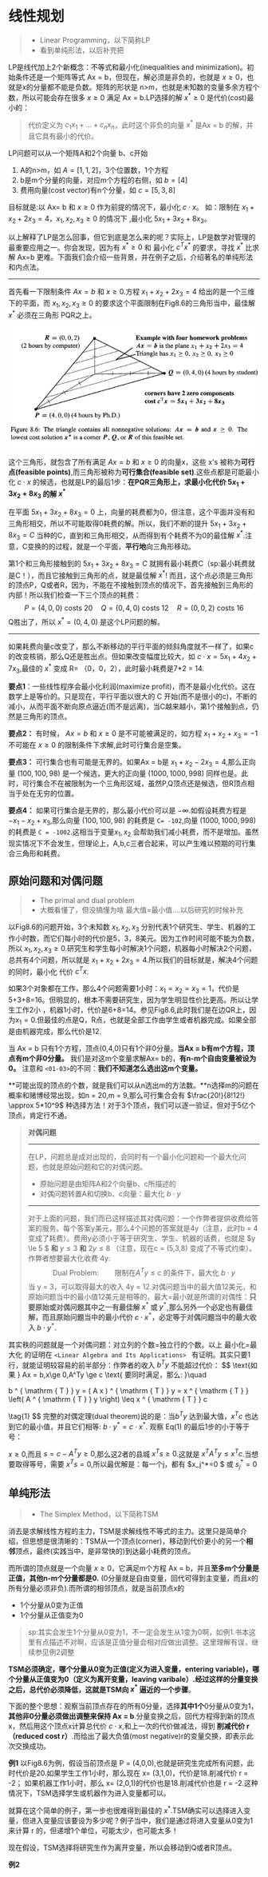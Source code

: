 # 线性规划

> - Linear Programming，以下简称LP
> - 看到单纯形法，以后补充把

LP是线代加上2个新概念：不等式和最小化(inequalities and minimization)。初始条件还是一个矩阵等式 Ax = b，但现在，解必须是非负的，也就是 $x\ge 0$，也就是x的分量都不能是负数。矩阵的形状是 n>m，也就是未知数的变量多余方程个数，所以可能会存在很多  $x \ge 0$ 满足 Ax = b.LP选择的解 $x^* \ge 0$ 是代价(cost)最小的：

> 代价定义为 $c_1x_1+...+c_nx_n$，此时这个非负的向量 $x^*$ 是Ax = b 的解，并且它具有最小的代价。

LP问题可以从一个矩阵A和2个向量 b、c开始

1. A的n>m，如 $A = [1,1,2]$，3个位置数，1个方程
2. b是m个分量的向量，对应m个方程的右侧，如 $b = [4]$
3. 费用向量(cost vector)有n个分量，如 $c = [5,3,8]$

目标就是:以 Ax= b 和 $x\ge 0$ 作为前提的情况下，最小化 $c \cdot x$。 如：限制在 $x_1+x_2+2x_3 = 4，x_1,x_2,x_3\ge 0$ 的情况下 ,最小化 $5x_1+3x_2+8x_3$。

以上解释了LP是怎么回事，但它到底是怎么来的呢？实际上，LP是数学对管理的最重要应用之一。你会发现，因为有 $x^* \ge 0$ 和 最小化 $c^Tx^*$ 的要求，寻找 $x^*$  比求解 Ax=b 更难。下面我们会介绍一些背景，并在例子之后，介绍著名的单纯形法和内点法。

---

首先看一下限制条件 $Ax = b$ 和 $x\ge 0$.方程 $x_1+x_2+2x_3 = 4$ 给出的是一个三维下的平面，而 $x_1,x_2,x_3\ge 0$ 的要求这个平面限制在Fig8.6的三角形当中，最佳解 $x^*$ 必须在三角形 PQR之上。

![image-20210713142826566](.assets/image-20210713142826566.png)

这个三角形，就包含了所有满足  $Ax = b$ 和 $x\ge 0$ 的向量x，这些 x's 被称为**可行点(feasible points)**,而三角形被称为**可行集合(feasible set)**.这些点都是可能最小化 $c\cdot x$ 的候选，也就是LP的最后1步：**在PQR三角形上，求最小化代价 $5x_1+3x_2+8x_3$  的解 $x^*$**

在平面 $5x_1+3x_2+8x_3=0$ 上，向量的耗费都为0，但注意，这个平面并没有和三角形相交，所以不可能取得0耗费的解。所以，我们不断的提升 $5x_1+3x_2+8x_3 = C$ 当种的C，直到和三角形相交，从而得到有个耗费不为0的最佳解 $x^*$.注意，C变换的的过程，就是一个平面，**平行地**向三角形移动。

第1个和三角形接触到的 $5x_1+3x_2+8x_3 = C$ 就拥有最小耗费C（sp:最小耗费就是C！），而且它接触到三角形的点，就是最佳解 $x^*$! 而且，这个点必须是三角形的顶点P，Q或者R，因为，不能在不接触到顶点的情况下，首先接触到三角形的内部！所以我们检查一下三个顶点的耗费：
$$
P = ( 4,0,0 ) \text { costs } 20 \quad Q = ( 0,4,0 ) \text { costs } 12 \quad R = ( 0,0,2 ) \text { costs } 16
$$
Q胜出了，所以 $x^* = (0,4,0)$ 是这个LP问题的解。

---

如果耗费向量c改变了，那么不断移动的平行平面的倾斜角度就不一样了，如果c的改变核销，那么Q还是胜出点。但如果改变幅度比较大，如 $c\cdot x = 5x_1+4x_2+7x_3$,最佳的 $x^*$ 变成 R= （0，0，2），此时最小耗费是7*2 = 14.

**要点1**：一些线性程序会最小化利润(maximize profit)，而不是最小化代价。这在数学上是等价的。只是现在，平行平面以很大的 C 开始(而不是很小的c)，不断的减小，从而平面不断向原点逼近(而不是远离)，当C越来越小，第1个接触到点，仍然是三角形的顶点。

**要点2：** 有时候， $Ax =b$  和 $x\ge 0$ 是不可能被满足的，如方程 $x_1+x_2+x_3 = -1$ 不可能在 $x\ge 0$ 的限制条件下求解,此时可行集合是空集。

**要点3：** 可行集合也有可能是无界的。如果Ax = b是 $x_1+x_2-2x_3 = 4$,那么正向量 $(100,100,98)$ 是一个候选，更大的正向量 $(1000,1000,998)$ 同样也是。此时，可行集合不在被限制为一个三角形区域，虽然P,Q顶点还是候选，但R顶点相当于处在无穷的位置。

**要点4：** 如果可行集合是无界的，那么最小代价可以是 $-\infty$.如假设耗费方程是 $-x_1-x_2+x_3$,那么向量 $(100,100,98)$ 的耗费是 `C= -102`,向量 $(1000,1000,998)$ 的耗费是 `C = -1002`.这相当于变量$x_1,x_2$ 会帮助我们减小耗费，而不是增加。虽然现实情况下不会发生，但理论上，A,b,c三者合起来，可以产生难以预期的可行集合三角形和耗费。



## 原始问题和对偶问题

>- The primal and dual problem
>- 大概看懂了，但没搞懂为啥 最大值=最小值....以后研究的时候补充

以Fig8.6的问题开始，3个未知数 $x_1,x_2,x_3$ 分别代表1个研究生、学生、机器的工作小时数，而它们每小时的代价是5，3，8美元。因为工作时间可能不能为负数，所以 $x_1,x_2,x_3 \ge 0$.研究生和学生每小时解决1个问题，机器每小时解决2个问题，总共有4个问题，所以就是 $x_1+x_2+2x_3 = 4$.所以我们的目标就是，解决4个问题的同时，最小化 代价 $c^Tx$.

如果3个对象都在工作，那么4个问题需要1小时：$x_1=x_2=x_3 = 1$，代价是 5+3+8=16。但明显的，根本不需要研究生，因为学生明显性价比更高。所以让学生工作2小 ，机器1小时，代价是6+8=14。参见Fig8.6,此时我们是在边QR上，因为$x_1 = 0$.但最佳的点是Q，R点，也就是全部工作由学生或者机器完成。如果全部是由机器完成，那么代价是12.

当 Ax = b 只有1个方程，顶点(0,4,0)只有1个非0分量。**当Ax = b有m个方程，顶点有m个非0分量。** 我们是对这m个变量求解Ax= b的，**有n-m个自由变量被设为0。** 注意和 `<01-03>`的不同：**我们不知道怎么选出这m个变量。**

**可能出现的顶点的个数，就是我们可以从n选出m的方法数。**n选择m的问题在概率和赌博经常出现，如n = 20,m = 9,那么可行集合会有 $\frac{20!}{8!12!} \approx 5*10^9$ 种选择方法！对于3个顶点，我们可以逐一验证，但对于5亿个顶点，肯定行不通。

> **对偶问题**
>
> ---
>
> 在LP，问题总是成对出现的，会同时有一个最小化问题和一个最大化问题，也就是原始问题和它的对偶问题。
>
> - 原始问题是由矩阵A和2个向量b、c所描述的
> - 对偶问题转置A和切换b、c向量：最大化 $b\cdot y$
>
> ---
>
> 对于上面的问题，我们而已这样描述其对偶问题：一个作弊者提供收费给答案的服务。每个答案y美元，那么4个问题的答案就是4y（注意，此时b = 4变成了耗费）。费用y必须小于等于研究生、学生、机器的话费，也就是 $y \le 5 $ **和** $y \le 3$ **和** $2y \le 8$ （注意，现在c = (5,3,8) 变成了不等式约束）。作弊者想要最大化收费 4y:
> $$
> \text{Dual Problem}: \qquad \text{限制在} A^Ty \le c \text{ 的条件下，最大化 } b\cdot y
> $$
> 当 y = 3，可以取得最大的收入 4y = 12.对偶问题当中的最大值12美元，和原始问题当中的最小值12美元是相等的，最大=最小就是所谓的对偶性：**只要原始或对偶问题其中之一有最佳解 $x^*$ 或 $y^*$,那么另外一个必定也有最佳解，而且原始问题当中的最小代价 $c \cdot x^*$，必定等于对偶问题当中的最大收入 $b \cdot y^*$.**

其实秩的问题就是一个对偶问题：对立列的个数=独立行的个数。以上 最小化=最大化 的证明在 `<Linear Algebra and Its Applications> ` 有证明。其实只要1行，就能证明较容易的前半部分：作弊者的收入 $b^Ty$ 不能超过代价：
$$
\text{如果 } Ax = b,x\ge 0,A^Ty \ge c \text{ 要同时满足，那么: }\quad

b ^ { \mathrm { T } } y = ( A x ) ^ { \mathrm { T } } y = x ^ { \mathrm { T } } \left( A ^ { \mathrm { T } } y \right) \leq x ^ { \mathrm { T } } c

\tag{1}
$$
完整的对偶定理(dual theorem)说的是：当$b^Ty$ 达到最大值，$x^Tc$ 也达到它的最小值，并且它们相等: $b\cdot y^* = c\cdot x^*$. 观察 Eq(1) 的最后1步的小于等于号：

$x\ge0$,而且 $s = c- A^Ty \ge 0$,那么这2者的县城 $x^Ts \ge 0$.这就是 $x^TA^Ty \le x^Tc$.当想要取得等号，需要 $x^Ts = 0$,所以最优解是：每一个j，都有 $x_j^*=0 $ 或 $s_j^*=0$





## 单纯形法

> - The Simplex Method，以下简称TSM

消去是求解线性方程的主力，TSM是求解线性不等式的主力。这里只是简单介绍，但思想是很清晰的：TSM从一个顶点(corner)，移动到代价更小的另一个**相邻**顶点，最终(实践当中，是非常快的)到达最小耗费的顶点。

而所谓的顶点就是一个向量 $x\ge 0$，它满足m个方程 Ax = b，并且**至多m个分量是正值，其他n-m个分量都是0.** (0分量就是自由变量，回代可得到主变量，而且x的所有分量必须非负).而所谓的相邻顶点，就是当前顶点x的

- 1个分量从0变为正值
- 1个分量从正值变为0

> sp:其实会发生1个分量从0变为1，不一定会发生从1变为0啊，如例1.书本这里有点描述不对啊，应该是正值分量会相对应做出调整。这里理解有误，继续参见例2调整

**TSM必须确定，哪个分量从0变为正值(定义为进入变量，entering variable)，哪个分量从正值变为0（定义为离开变量，leaving varibale）.经过这样的分量变换之后，总代价必须降低，这就是TSM向 $x^*$ 逼近的一个步骤**。

下面的整个思想：观察当前顶点存在的所有0分量，选择**其中1个**0分量从0变为1，**其他非0分量必须做出调整来保持 Ax = b**.分量变换之后，回代方程得到新的顶点x，然后用这个顶点x计算总代价 $c \cdot x$,和上一次的代价做减法，得到 **削减代价 r（reduced cost r）**.而给出了最大负值(most negative)r的变量交换，即表示此次交换成功。

**例1** 以Fig8.6为例，假设当前顶点是 P = (4,0,0),也就是研究生完成所有问题，此时代价是20.如果学生工作1小时，那么现在 x= (3,1,0)，代价是18.削减代价 r = -2； 如果机器工作1小时，那么 x= (2,0,1)的代价也是18.削减代价也是 r = -2.这种情况下，TSM选择学生或机器作为进入变量都可以。

就算在这个简单的例子，第一步也很难得到最佳的 $x^*$.TSM确实可以选择进入变量，但进入变量应该要设为多少呢？例子当中，我们是通过将进入变量从0变为1来计算 r 的，但递增1个单位，可能太少，也可能太多！

现在假设，TSM选择将研究生作为离开变量，所以会移动到Q或者R顶点。



**例2**